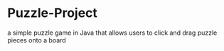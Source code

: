 # Puzzle-Project
a simple puzzle game in Java that allows users to click and drag puzzle pieces onto a board
